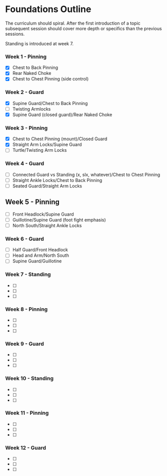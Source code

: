 # Foundations Outline

The curriculum should spiral. After the first introduction of a topic subsequent session should cover more depth or specifics than the previous sessions. 

Standing is introduced at week 7. 

### Week 1 - Pinning
- [x] Chest to Back Pinning
- [x] Rear Naked Choke
- [x] Chest to Chest Pinning (side control)

### Week 2 - Guard
- [x] Supine Guard/Chest to Back Pinning
- [ ] Twisting Armlocks
- [x] Supine Guard (closed guard)/Rear Naked Choke

### Week 3 - Pinning
- [x] Chest to Chest Pinning (mount)/Closed Guard
- [x] Straight Arm Locks/Supine Guard
- [ ] Turtle/Twisting Arm Locks

### Week 4 - Guard
- [ ] Connected Guard vs Standing (x, slx, whatever)/Chest to Chest Pinning
- [ ] Straight Ankle Locks/Chest to Back Pinning
- [ ] Seated Guard/Straight Arm Locks

## Week 5 - Pinning
- [ ] Front Headlock/Supine Guard
- [ ] Guillotine/Supine Guard (foot fight emphasis)
- [ ] North South/Straight Ankle Locks

### Week 6 - Guard
- [ ] Half Guard/Front Headlock
- [ ] Head and Arm/North South
- [ ] Supine Guard/Guillotine

### Week 7 - Standing
- [ ] 
- [ ]  
- [ ]  

### Week 8 - Pinning
- [ ] 
- [ ]  
- [ ]  

### Week 9 - Guard 
- [ ] 
- [ ]  
- [ ]  

### Week 10 - Standing
- [ ] 
- [ ]  
- [ ]  

### Week 11 - Pinning
- [ ] 
- [ ]  
- [ ]  

### Week 12 - Guard
- [ ] 
- [ ]  
- [ ]  